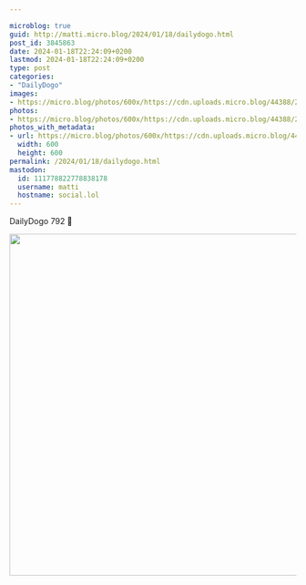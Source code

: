 ```yaml
---

microblog: true
guid: http://matti.micro.blog/2024/01/18/dailydogo.html
post_id: 3845863
date: 2024-01-18T22:24:09+0200
lastmod: 2024-01-18T22:24:09+0200
type: post
categories:
- "DailyDogo"
images:
- https://micro.blog/photos/600x/https://cdn.uploads.micro.blog/44388/2024/7c04cd482c734091be56d9411e8eaa44.jpg
photos:
- https://micro.blog/photos/600x/https://cdn.uploads.micro.blog/44388/2024/7c04cd482c734091be56d9411e8eaa44.jpg
photos_with_metadata:
- url: https://micro.blog/photos/600x/https://cdn.uploads.micro.blog/44388/2024/7c04cd482c734091be56d9411e8eaa44.jpg
  width: 600
  height: 600
permalink: /2024/01/18/dailydogo.html
mastodon:
  id: 111778822778838178
  username: matti
  hostname: social.lol
---
```

DailyDogo 792 🐶

<img src="https://micro.blog/photos/600x/https://blog.martin-haehnel.de/uploads/2024/7c04cd482c734091be56d9411e8eaa44.jpg" width="600" height="600" alt="" />
